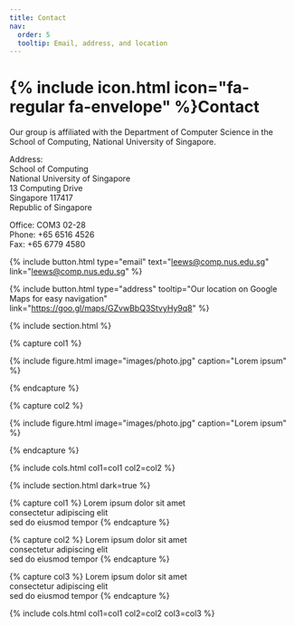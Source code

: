 ```yaml
---
title: Contact
nav:
  order: 5
  tooltip: Email, address, and location
---
```


# {% include icon.html icon="fa-regular fa-envelope" %}Contact

Our group is affiliated with the Department of Computer Science in the School of Computing, National University of Singapore. 

Address: <br>
School of Computing <br>
National University of Singapore <br>
13 Computing Drive <br>
Singapore 117417 <br>
Republic of Singapore <br>

Office: COM3 02-28 <br>
Phone: +65 6516 4526 <br>
Fax: +65 6779 4580 <br>

{%
  include button.html
  type="email"
  text="leews@comp.nus.edu.sg"
  link="leews@comp.nus.edu.sg"
%}

{%
  include button.html
  type="address"
  tooltip="Our location on Google Maps for easy navigation"
  link="https://goo.gl/maps/GZvwBbQ3StvyHy9q8"
%}

{% include section.html %}

{% capture col1 %}

{%
  include figure.html
  image="images/photo.jpg"
  caption="Lorem ipsum"
%}

{% endcapture %}

{% capture col2 %}

{%
  include figure.html
  image="images/photo.jpg"
  caption="Lorem ipsum"
%}

{% endcapture %}

{% include cols.html col1=col1 col2=col2 %}

{% include section.html dark=true %}

{% capture col1 %}
Lorem ipsum dolor sit amet  
consectetur adipiscing elit  
sed do eiusmod tempor
{% endcapture %}

{% capture col2 %}
Lorem ipsum dolor sit amet  
consectetur adipiscing elit  
sed do eiusmod tempor
{% endcapture %}

{% capture col3 %}
Lorem ipsum dolor sit amet  
consectetur adipiscing elit  
sed do eiusmod tempor
{% endcapture %}

{% include cols.html col1=col1 col2=col2 col3=col3 %}
